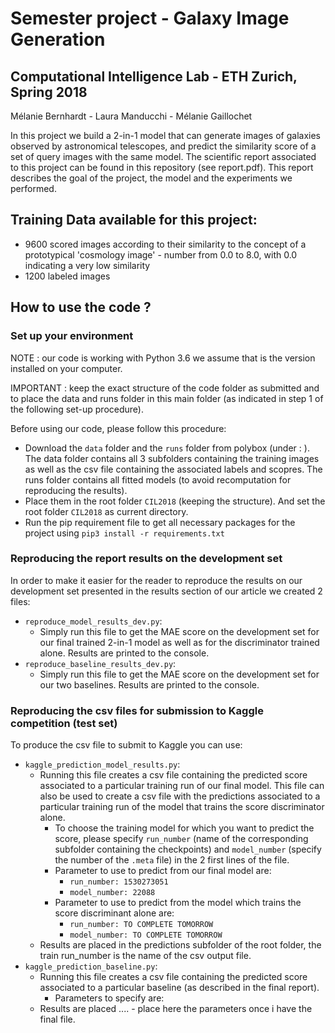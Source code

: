 # Semester project - Galaxy Image Generation 
## Computational Intelligence Lab - ETH Zurich, Spring 2018
Mélanie Bernhardt - Laura Manducchi - Mélanie Gaillochet

In this project we build a 2-in-1 model that can generate images of galaxies observed by astronomical telescopes, and predict the similarity score of a set of query images with the same model.
The scientific report associated to this project can be found in this repository (see report.pdf). This report describes the goal of the project, the model and the experiments we performed.

## Training Data available for this project: <br/>
* 9600 scored images according to their similarity to the concept of a prototypical 'cosmology image' - number from 0.0 to 8.0, with 0.0 indicating a very low similarity <br/>
* 1200 labeled images

## How to use the code ?
### Set up your environment
NOTE : our code is working with Python 3.6 we assume that is the version installed on your computer.

IMPORTANT : keep the exact structure of the code folder as submitted and to place the data and runs folder in this main folder (as indicated in step 1 of the following set-up procedure).

Before using our code, please follow this procedure:
* Download the `data` folder and the `runs` folder from polybox (under : ). The data folder contains all 3 subfolders containing the training images as well as the csv file containing the associated labels and scopres. The runs folder contains all fitted models (to avoid recomputation for reproducing the results).
* Place them in the root folder `CIL2018` (keeping the structure). And set the root folder `CIL2018` as current directory.
* Run the pip requirement file to get all necessary packages for the project using `pip3 install -r requirements.txt`

### Reproducing the report results on the development set
In order to make it easier for the reader to reproduce the results on our development set presented in the results section of our article we created 2 files: 
 * `reproduce_model_results_dev.py`: 
    - Simply run this file to get the MAE score on the development set for our final trained 2-in-1 model as well as for the discriminator trained alone. Results are printed to the console.
 * `reproduce_baseline_results_dev.py`:
    - Simply run this file to get the MAE score on the development set for our two baselines. Results are printed to the        console.
 
 ### Reproducing the csv files for submission to Kaggle competition (test set)
 To produce the csv file to submit to Kaggle you can use:
 * `kaggle_prediction_model_results.py`: 
    - Running this file creates a csv file containing the predicted score associated to a particular training run of our final                  model. This file can also be used to create a csv file with the predictions associated to a particular training run of the model that trains the score discriminator alone. 
        * To choose the training model for which you want to predict the score, please specify `run_number` (name of the corresponding subfolder containing the checkpoints) and `model_number` (specify the number of the `.meta` file) in the 2 first lines of the file. 
        * Parameter to use to predict from our final model are:
            - `run_number: 1530273051`
            - `model_number: 22088`
        * Parameter to use to predict from the model which trains the score discriminant alone are:
            - `run_number: TO COMPLETE TOMORROW`
            - `model_number: TO COMPLETE TOMORROW`
    - Results are placed in the predictions subfolder of the root folder, the train run_number is the name of the csv output file.
 * `kaggle_prediction_baseline.py`:
    - Running this file creates a csv file containing the predicted score associated to a particular baseline (as described in the final report).
       * Parameters to specify are:
    - Results are placed ....
            - place here the parameters once i have the final file.
